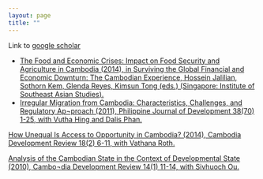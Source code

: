 ```yaml
--- 
layout: page
title: ""
---
```


Link to <a href="https://scholar.google.com/citations?user=i74iQN8AAAAJ"> google scholar 

<ul>
<li>The Food and Economic Crises: Impact on Food Security and Agriculture in Cambodia (2014), in Surviving the Global Financial and Economic Downturn: The Cambodian Experience, Hossein Jalilian, Sothorn Kem, Glenda Reyes, Kimsun Tong (eds.) (Singapore: Institute of Southeast Asian Studies). </li>

<li> Irregular Migration from Cambodia: Characteristics, Challenges, and Regulatory Ap¬proach (2011), Philippine Journal of Development 38(70) 1-25, with Vutha Hing and Dalis Phan. </li>
  
  
  
</ul> 




How Unequal Is Access to Opportunity in Cambodia? (2014), Cambodia Development Review 18(2) 6-11, with Vathana Roth. 

Analysis of the Cambodian State in the Context of Developmental State (2010), Cambo¬dia Development Review 14(1) 11-14, with Sivhuoch Ou.
